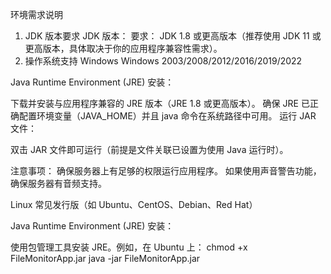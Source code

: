环境需求说明
1. JDK 版本要求
JDK 版本：
要求： JDK 1.8 或更高版本（推荐使用 JDK 11 或更高版本，具体取决于你的应用程序兼容性需求）。
2. 操作系统支持
Windows
Windows 2003/2008/2012/2016/2019/2022

Java Runtime Environment (JRE) 安装：

下载并安装与应用程序兼容的 JRE 版本（JRE 1.8 或更高版本）。
确保 JRE 已正确配置环境变量（JAVA_HOME）并且 java 命令在系统路径中可用。
运行 JAR 文件：

双击 JAR 文件即可运行（前提是文件关联已设置为使用 Java 运行时）。

注意事项：
确保服务器上有足够的权限运行应用程序。
如果使用声音警告功能，确保服务器有音频支持。

Linux
常见发行版（如 Ubuntu、CentOS、Debian、Red Hat）

Java Runtime Environment (JRE) 安装：

使用包管理工具安装 JRE。例如，在 Ubuntu 上：
chmod +x FileMonitorApp.jar
java -jar FileMonitorApp.jar
